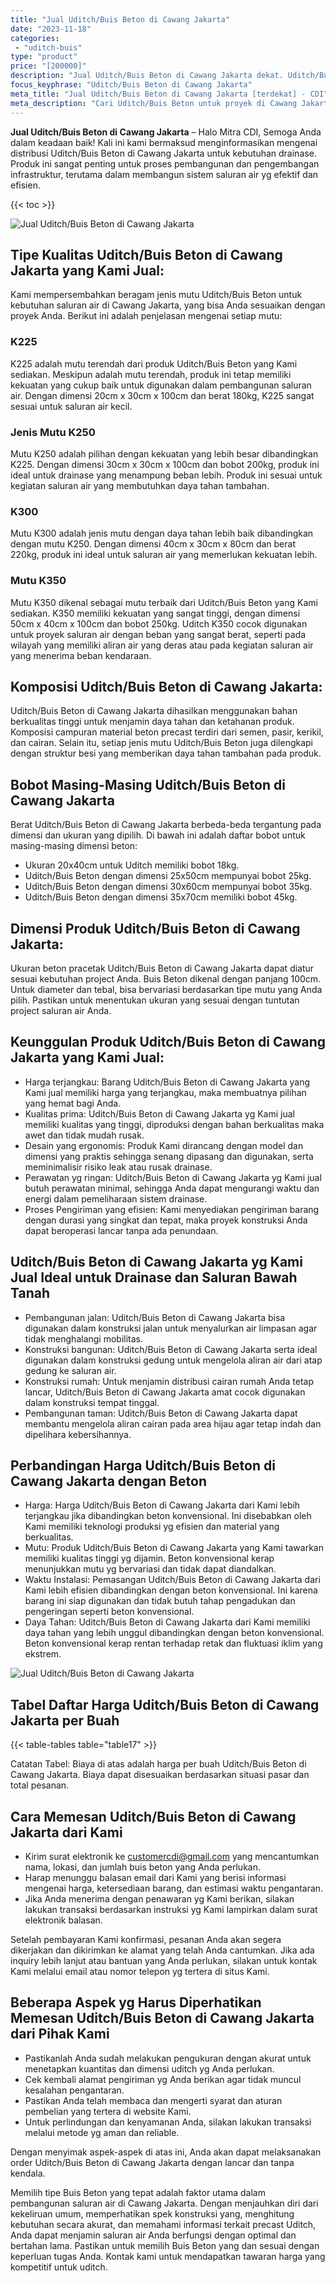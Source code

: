 ```yaml
---
title: "Jual Uditch/Buis Beton di Cawang Jakarta"
date: "2023-11-18"
categories:
 - "uditch-buis"
type: "product"
price: "[200000]"
description: "Jual Uditch/Buis Beton di Cawang Jakarta dekat. Uditch/Buis Beton ini umumnya diaplikasaikan dalam proyek konstruksi sebagai drainase yang handal dan optimal. Silakan kontak kami untuk keterangan lebih lanjut."
focus_keyphrase: "Uditch/Buis Beton di Cawang Jakarta"
meta_title: "Jual Uditch/Buis Beton di Cawang Jakarta [terdekat] - CDI"
meta_description: "Cari Uditch/Buis Beton untuk proyek di Cawang Jakarta? Kami menawarkan Uditch/Buis Beton berkualitas untuk konstruksi drainase. Segera dapatkan penawaran terbaik sekarang."
---
```


**Jual Uditch/Buis Beton di Cawang Jakarta** – Halo Mitra CDI, Semoga Anda dalam keadaan baik! Kali ini kami bermaksud menginformasikan mengenai distribusi Uditch/Buis Beton di Cawang Jakarta untuk kebutuhan drainase. Produk ini sangat penting untuk proses pembangunan dan pengembangan infrastruktur, terutama dalam membangun sistem saluran air yg efektif dan efisien.

{{< toc >}}

![Jual Uditch/Buis Beton di Cawang Jakarta](/images/uditch-buis/uditch-beton-04.jpg)

## Tipe Kualitas Uditch/Buis Beton di Cawang Jakarta yang Kami Jual:

Kami mempersembahkan beragam jenis mutu Uditch/Buis Beton untuk kebutuhan saluran air di Cawang Jakarta, yang bisa Anda sesuaikan dengan proyek Anda. Berikut ini adalah penjelasan mengenai setiap mutu:

### K225

K225 adalah mutu terendah dari produk Uditch/Buis Beton yang Kami sediakan. Meskipun adalah mutu terendah, produk ini tetap memiliki kekuatan yang cukup baik untuk digunakan dalam pembangunan saluran air. Dengan dimensi 20cm x 30cm x 100cm dan berat 180kg, K225 sangat sesuai untuk saluran air kecil.

### Jenis Mutu K250

Mutu K250 adalah pilihan dengan kekuatan yang lebih besar dibandingkan K225. Dengan dimensi 30cm x 30cm x 100cm dan bobot 200kg, produk ini ideal untuk drainase yang menampung beban lebih. Produk ini sesuai untuk kegiatan saluran air yang membutuhkan daya tahan tambahan.

### K300

Mutu K300 adalah jenis mutu dengan daya tahan lebih baik dibandingkan dengan mutu K250. Dengan dimensi 40cm x 30cm x 80cm dan berat 220kg, produk ini ideal untuk saluran air yang memerlukan kekuatan lebih.

### Mutu K350

Mutu K350 dikenal sebagai mutu terbaik dari Uditch/Buis Beton yang Kami sediakan. K350 memiliki kekuatan yang sangat tinggi, dengan dimensi 50cm x 40cm x 100cm dan bobot 250kg. Uditch K350 cocok digunakan untuk proyek saluran air dengan beban yang sangat berat, seperti pada wilayah yang memiliki aliran air yang deras atau pada kegiatan saluran air yang menerima beban kendaraan.

## Komposisi Uditch/Buis Beton di Cawang Jakarta:

Uditch/Buis Beton di Cawang Jakarta dihasilkan menggunakan bahan berkualitas tinggi untuk menjamin daya tahan dan ketahanan produk. Komposisi campuran material beton precast terdiri dari semen, pasir, kerikil, dan cairan. Selain itu, setiap jenis mutu Uditch/Buis Beton juga dilengkapi dengan struktur besi yang memberikan daya tahan tambahan pada produk.

## Bobot Masing-Masing Uditch/Buis Beton di Cawang Jakarta

Berat Uditch/Buis Beton di Cawang Jakarta berbeda-beda tergantung pada dimensi dan ukuran yang dipilih. Di bawah ini adalah daftar bobot untuk masing-masing dimensi beton:

*   Ukuran 20x40cm untuk Uditch memiliki bobot 18kg.
*   Uditch/Buis Beton dengan dimensi 25x50cm mempunyai bobot 25kg.
*   Uditch/Buis Beton dengan dimensi 30x60cm mempunyai bobot 35kg.
*   Uditch/Buis Beton dengan dimensi 35x70cm memiliki bobot 45kg.

## Dimensi Produk Uditch/Buis Beton di Cawang Jakarta:

Ukuran beton pracetak Uditch/Buis Beton di Cawang Jakarta dapat diatur sesuai kebutuhan project Anda. Buis Beton dikenal dengan panjang 100cm. Untuk diameter dan tebal, bisa bervariasi berdasarkan tipe mutu yang Anda pilih. Pastikan untuk menentukan ukuran yang sesuai dengan tuntutan project saluran air Anda.

## Keunggulan Produk Uditch/Buis Beton di Cawang Jakarta yang Kami Jual:

*   Harga terjangkau: Barang Uditch/Buis Beton di Cawang Jakarta yang Kami jual memiliki harga yang terjangkau, maka membuatnya pilihan yang hemat bagi Anda.
*   Kualitas prima: Uditch/Buis Beton di Cawang Jakarta yg Kami jual memiliki kualitas yang tinggi, diproduksi dengan bahan berkualitas maka awet dan tidak mudah rusak.
*   Desain yang ergonomis: Produk Kami dirancang dengan model dan dimensi yang praktis sehingga senang dipasang dan digunakan, serta meminimalisir risiko leak atau rusak drainase.
*   Perawatan yg ringan: Uditch/Buis Beton di Cawang Jakarta yg Kami jual butuh perawatan minimal, sehingga Anda dapat mengurangi waktu dan energi dalam pemeliharaan sistem drainase.
*   Proses Pengiriman yang efisien: Kami menyediakan pengiriman barang dengan durasi yang singkat dan tepat, maka proyek konstruksi Anda dapat beroperasi lancar tanpa ada penundaan.

## Uditch/Buis Beton di Cawang Jakarta yg Kami Jual Ideal untuk Drainase dan Saluran Bawah Tanah

*   Pembangunan jalan: Uditch/Buis Beton di Cawang Jakarta bisa digunakan dalam konstruksi jalan untuk menyalurkan air limpasan agar tidak menghalangi mobilitas.
*   Konstruksi bangunan: Uditch/Buis Beton di Cawang Jakarta serta ideal digunakan dalam konstruksi gedung untuk mengelola aliran air dari atap gedung ke saluran air.
*   Konstruksi rumah: Untuk menjamin distribusi cairan rumah Anda tetap lancar, Uditch/Buis Beton di Cawang Jakarta amat cocok digunakan dalam konstruksi tempat tinggal.
*   Pembangunan taman: Uditch/Buis Beton di Cawang Jakarta dapat membantu mengelola aliran cairan pada area hijau agar tetap indah dan dipelihara kebersihannya.

## Perbandingan Harga Uditch/Buis Beton di Cawang Jakarta dengan Beton

*   Harga: Harga Uditch/Buis Beton di Cawang Jakarta dari Kami lebih terjangkau jika dibandingkan beton konvensional. Ini disebabkan oleh Kami memiliki teknologi produksi yg efisien dan material yang berkualitas.
*   Mutu: Produk Uditch/Buis Beton di Cawang Jakarta yang Kami tawarkan memiliki kualitas tinggi yg dijamin. Beton konvensional kerap menunjukkan mutu yg bervariasi dan tidak dapat diandalkan.
*   Waktu Instalasi: Pemasangan Uditch/Buis Beton di Cawang Jakarta dari Kami lebih efisien dibandingkan dengan beton konvensional. Ini karena barang ini siap digunakan dan tidak butuh tahap pengadukan dan pengeringan seperti beton konvensional.
*   Daya Tahan: Uditch/Buis Beton di Cawang Jakarta dari Kami memiliki daya tahan yang lebih unggul dibandingkan dengan beton konvensional. Beton konvensional kerap rentan terhadap retak dan fluktuasi iklim yang ekstrem.

![Jual Uditch/Buis Beton di Cawang Jakarta](/images/uditch-buis/buis-beton-27.jpg)

## Tabel Daftar Harga Uditch/Buis Beton di Cawang Jakarta per Buah

{{< table-tables table="table17" >}}

Catatan Tabel: Biaya di atas adalah harga per buah Uditch/Buis Beton di Cawang Jakarta. Biaya dapat disesuaikan berdasarkan situasi pasar dan total pesanan.

## Cara Memesan Uditch/Buis Beton di Cawang Jakarta dari Kami

*   Kirim surat elektronik ke customercdi@gmail.com yang mencantumkan nama, lokasi, dan jumlah buis beton yang Anda perlukan.
*   Harap menunggu balasan email dari Kami yang berisi informasi mengenai harga, ketersediaan barang, dan estimasi waktu pengantaran.
*   Jika Anda menerima dengan penawaran yg Kami berikan, silakan lakukan transaksi berdasarkan instruksi yg Kami lampirkan dalam surat elektronik balasan.

Setelah pembayaran Kami konfirmasi, pesanan Anda akan segera dikerjakan dan dikirimkan ke alamat yang telah Anda cantumkan. Jika ada inquiry lebih lanjut atau bantuan yang Anda perlukan, silakan untuk kontak Kami melalui email atau nomor telepon yg tertera di situs Kami.

## Beberapa Aspek yg Harus Diperhatikan Memesan Uditch/Buis Beton di Cawang Jakarta dari Pihak Kami

*   Pastikanlah Anda sudah melakukan pengukuran dengan akurat untuk menetapkan kuantitas dan dimensi uditch yg Anda perlukan.
*   Cek kembali alamat pengiriman yg Anda berikan agar tidak muncul kesalahan pengantaran.
*   Pastikan Anda telah membaca dan mengerti syarat dan aturan pembelian yang tertera di website Kami.
*   Untuk perlindungan dan kenyamanan Anda, silakan lakukan transaksi melalui metode yg aman dan reliable.

Dengan menyimak aspek-aspek di atas ini, Anda akan dapat melaksanakan order Uditch/Buis Beton di Cawang Jakarta dengan lancar dan tanpa kendala.

Memilih tipe Buis Beton yang tepat adalah faktor utama dalam pembangunan saluran air di Cawang Jakarta. Dengan menjauhkan diri dari kekeliruan umum, memperhatikan spek konstruksi yang, menghitung kebutuhan secara akurat, dan memahami informasi terkait precast Uditch, Anda dapat menjamin saluran air Anda berfungsi dengan optimal dan bertahan lama. Pastikan untuk memilih Buis Beton yang dan sesuai dengan keperluan tugas Anda. Kontak kami untuk mendapatkan tawaran harga yang kompetitif untuk uditch.